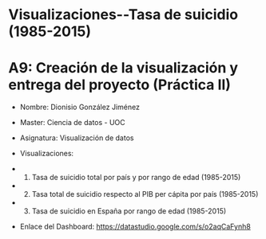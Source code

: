 # Visualizaciones--Tasa de suicidio (1985-2015)
# A9: Creación de la visualización y entrega del proyecto (Práctica II)

+ Nombre: Dionisio González Jiménez
+ Master: Ciencia de datos - UOC
+ Asignatura: Visualización de datos

+ Visualizaciones:
- 1. Tasa de suicidio total por país y por rango de edad (1985-2015)
- 2. Tasa total de suicidio respecto al PIB per cápita por país (1985-2015)
- 3. Tasa de suicidio en España por rango de edad (1985-2015)

+ Enlace del Dashboard: https://datastudio.google.com/s/o2aqCaFynh8




